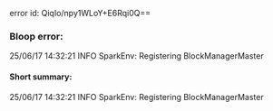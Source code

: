 error id: QiqIo/npy1WLoY+E6Rqi0Q==
### Bloop error:

25/06/17 14:32:21 INFO SparkEnv: Registering BlockManagerMaster
#### Short summary: 

25/06/17 14:32:21 INFO SparkEnv: Registering BlockManagerMaster